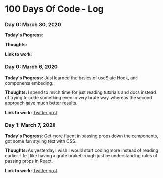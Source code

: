# 100 Days Of Code - Log

### Day 0: March 30, 2020

**Today's Progress**:

**Thoughts:**

**Link to work:** []()

### Day 0: March 6, 2020

**Today's Progress:** Just learned the basics of useState Hook, and components embeding.

**Thoughts:** I spend to much time for just reading tutorials and docs instead of
trying to code something even in very brute way, whereas the second approach gave much better results.

**Link to work:** [Twitter post](https://twitter.com/zolwiastyl/status/1236043655934341121)

### Day 1: March 7, 2020

**Today's Progress**: Get more fluent in passing props down the components, got some fun styling text with CSS.

**Thoughts:** As yesterday I wish I would start coding more instead of reading earlier. I felt like having a grate brakethrough just by understanding rules of passing props in React.

**Link to work:** [Twitter post](https://twitter.com/zolwiastyl/status/1236401968786128896)
